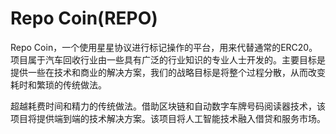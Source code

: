 # 

# Repo Coin(REPO)

Repo Coin，一个使用星星协议进行标记操作的平台，用来代替通常的ERC20。项目属于汽车回收行业由一些具有广泛的行业知识的专业人士开发的。主要目标是提供一些在技术和商业的解决方案，我们的战略目标是将整个过程分散，从而改变耗时和繁琐的传统做法。

超越耗费时间和精力的传统做法。借助区块链和自动数字车牌号码阅读器技术，该项目将提供端到端的技术解决方案。该项目将人工智能技术融入借贷和服务市场。

